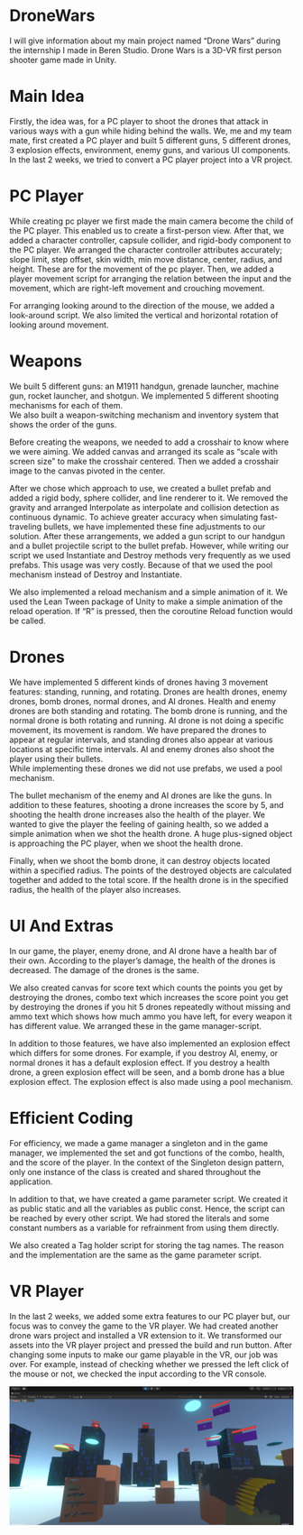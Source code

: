 # DroneWars

I will give information about my main project named “Drone Wars” during the internship I made in Beren Studio.
Drone Wars is a 3D-VR first person shooter game made in Unity. 

# Main Idea

Firstly, the idea was, for a PC player to shoot the drones that attack in various ways with a gun while hiding behind the walls. 
We, me and my team mate, first created a PC player and built 5 different guns, 5 different drones, 3 explosion effects, environment, enemy guns, and various UI components. 
In the last 2 weeks, we tried to convert a PC player project into a VR project.

# PC Player

While creating pc player we first made the main camera become the child of the PC player. This enabled us to create a first-person view. After that, we added a character controller, capsule collider, and rigid-body component to the PC player. We arranged the character controller attributes accurately; slope limit, step offset, skin width, min move distance, center, radius, and height. These are for the movement of the pc player. Then, we added a player movement script for arranging the relation between the input and the movement, which are right-left movement and crouching movement. 

For arranging looking around to the direction of the mouse, we added a look-around script. We also limited the vertical and horizontal rotation of looking around movement.

# Weapons

We built 5 different guns: an M1911 handgun, grenade launcher, machine gun, rocket launcher, and shotgun. We implemented 5 different shooting mechanisms for each of them.  
We also built a weapon-switching mechanism and inventory system that shows the order of the guns.  

Before creating the weapons, we needed to add a crosshair to know where we were aiming. We added canvas and arranged its scale as “scale with screen size” to make the crosshair centered.  Then we added a crosshair image to the canvas pivoted in the center. 

After we chose which approach to use, we created a bullet prefab and added a rigid body, sphere collider, and line renderer to it. We removed the gravity and arranged Interpolate as interpolate and collision detection as continuous dynamic. To achieve greater accuracy when simulating fast-traveling bullets, we have implemented these fine adjustments to our solution. After these arrangements, we added a gun script to our handgun and a bullet projectile script to the bullet prefab. However, while writing our script we used Instantiate and Destroy methods very frequently as we used prefabs. This usage was very costly. Because of that we used the pool mechanism instead of Destroy and Instantiate. 

We also implemented a reload mechanism and a simple animation of it. We used the Lean Tween package of Unity to make a simple animation of the reload operation. 
If “R” is pressed, then the coroutine Reload function would be called.  

# Drones

We have implemented 5 different kinds of drones having 3 movement features: standing, running, and rotating. Drones are health drones, enemy drones, bomb drones, normal drones, and AI drones.  Health and enemy drones are both standing and rotating. The bomb drone is running, and the normal drone is both rotating and running. AI drone is not doing a specific movement, its movement is random. We have prepared the drones to appear at regular intervals, and standing drones also appear at various locations at specific time intervals. AI and enemy drones also shoot the player using their bullets.  
While implementing these drones we did not use prefabs, we used a pool mechanism.  

The bullet mechanism of the enemy and AI drones are like the guns. In addition to these features, shooting a drone increases the score by 5, and shooting the health drone increases also the health of the player. We wanted to give the player the feeling of gaining health, so we added a simple animation when we shot the health drone. A huge plus-signed object is approaching the PC player, when we shoot the health drone.  

Finally, when we shoot the bomb drone, it can destroy objects located within a specified radius. The points of the destroyed objects are calculated together and added to the total score. If the health drone is in the specified radius, the health of the player also increases.  

# UI And Extras

In our game, the player, enemy drone, and AI drone have a health bar of their own. According to the player’s damage, the health of the drones is decreased. The damage of the drones is the same. 

We also created canvas for score text which counts the points you get by destroying the drones, combo text which increases the score point you get by destroying the drones if you hit 5 drones repeatedly without missing and ammo text which shows how much ammo you have left, for every weapon it has different value. We arranged these in the game manager-script. 

In addition to those features, we have also implemented an explosion effect which differs for some drones. For example, if you destroy AI, enemy, or normal drones it has a default explosion effect. If you destroy a health drone, a green explosion effect will be seen, and a bomb drone has a blue explosion effect. The explosion effect is also made using a pool mechanism.  

# Efficient Coding

For efficiency, we made a game manager a singleton and in the game manager, we implemented the set and got functions of the combo, health, and the score of the player. In the context of the Singleton design pattern, only one instance of the class is created and shared throughout the application. 

In addition to that, we have created a game parameter script. We created it as public static and all the variables as public const. Hence, the script can be reached by every other script. We had stored the literals and some constant numbers as a variable for refrainment from using them directly.  

We also created a Tag holder script for storing the tag names. The reason and the implementation are the same as the game parameter script. 


# VR Player

In the last 2 weeks, we added some extra features to our PC player but, our focus was to convey the game to the VR player. We had created another drone wars project and installed a VR extension to it. We transformed our assets into the VR player project and pressed the build and run button. After changing some inputs to make our game playable in the VR, our job was over. For example, instead of checking whether we pressed the left click of the mouse or not, we checked the input according to the VR console. 

![drone_wars](https://github.com/beyzacapraz/DroneWars/blob/main/image%20(1).png?raw=true)
